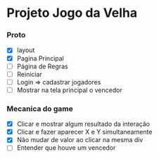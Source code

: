 # Projeto Jogo da Velha
### Proto
- [x] layout
- [X] Pagina Principal
- [ ] Página de Regras
- [ ] Reiniciar
- [ ] Login => cadastrar jogadores
- [ ] Mostrar na tela principal o vencedor

### Mecanica do game
- [x] Clicar e mostrar algum resultado da interação
- [x] Clicar e fazer aparecer X e Y simultaneamente
- [x] Não mudar de valor ao clicar na mesma div
- [ ] Entender que houve um vencedor
